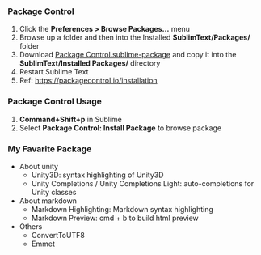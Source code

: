 ### Package Control
1. Click the **Preferences > Browse Packages…** menu
2. Browse up a folder and then into the Installed **SublimText/Packages/** folder
3. Download [Package Control.sublime-package](https://packagecontrol.io/Package%20Control.sublime-package) and copy it into the **SublimText/Installed Packages/** directory
4. Restart Sublime Text
5. Ref: <https://packagecontrol.io/installation>

### Package Control Usage
1. **Command+Shift+p** in Sublime
2. Select **Package Control: Install Package** to browse package

### My Favarite Package
- About unity
  - Unity3D: syntax highlighting of Unity3D
  - Unity Completions / Unity Completions Light: auto-completions for Unity classes
- About markdown
  - Markdown​ Highlighting: Markdown syntax highlighting
  - Markdown Preview: cmd + b to build html preview
- Others
  - ConvertToUTF8
  - Emmet
